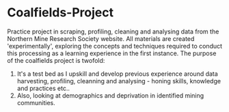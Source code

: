 # Coalfields-Project
Practice project in scraping, profiling, cleaning and analysing data from the Northern Mine Research Society website.
All materials are created 'experimentally', exploring the concepts and techniques required to conduct this processing as a learning experience in the first instance.
The purpose of the coalfields project is twofold:
1. It's a test bed as I upskill and develop previous experience around data harvesting, profiling, cleanning and analysing - honing skills, knowledge and practices etc..
2. Also, looking at demographics and deprivation in identified mining communities.
